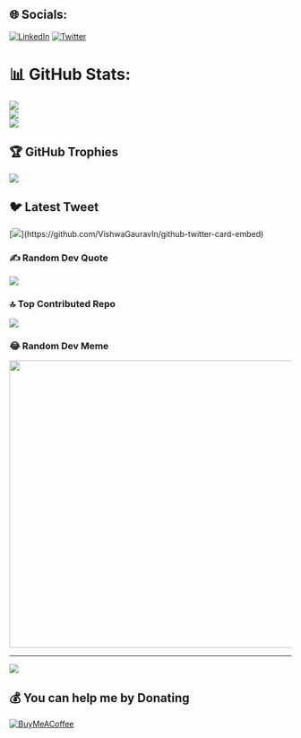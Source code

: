 ## 🌐 Socials:
[![LinkedIn](https://img.shields.io/badge/LinkedIn-%230077B5.svg?logo=linkedin&logoColor=white)](https://linkedin.com/in/wilfred-njuguna-2960aa176) [![Twitter](https://img.shields.io/badge/Twitter-%231DA1F2.svg?logo=Twitter&logoColor=white)](https://twitter.com/__willy__) 

# 📊 GitHub Stats:
![](https://github-readme-stats.vercel.app/api?username=mwash-fred&theme=dark&hide_border=false&include_all_commits=false&count_private=false)<br/>
![](https://github-readme-streak-stats.herokuapp.com/?user=mwash-fred&theme=dark&hide_border=false)<br/>
![](https://github-readme-stats.vercel.app/api/top-langs/?username=mwash-fred&theme=dark&hide_border=false&include_all_commits=false&count_private=false&layout=compact)

## 🏆 GitHub Trophies
![](https://github-profile-trophy.vercel.app/?username=mwash-fred&theme=darkhub&no-frame=true&no-bg=false&margin-w=4)

## 🐦 Latest Tweet
[![](https://gtce.itsvg.in/api?username=__willy__)](https://github.com/VishwaGauravIn/github-twitter-card-embed)

### ✍️ Random Dev Quote
![](https://quotes-github-readme.vercel.app/api?type=horizontal&theme=radical)

### 🔝 Top Contributed Repo
![](https://github-contributor-stats.vercel.app/api?username=mwash-fred&limit=5&theme=dark&combine_all_yearly_contributions=true)

### 😂 Random Dev Meme
<img src="https://rm.up.railway.app/" width="512px"/>

---
[![](https://visitcount.itsvg.in/api?id=mwash-fred&icon=0&color=0)](https://visitcount.itsvg.in)

  ## 💰 You can help me by Donating
  [![BuyMeACoffee](https://img.shields.io/badge/Buy%20Me%20a%20Coffee-ffdd00?style=for-the-badge&logo=buy-me-a-coffee&logoColor=black)](https://buymeacoffee.com/codex254) 

  
<!-- Proudly created with GPRM ( https://gprm.itsvg.in ) -->
